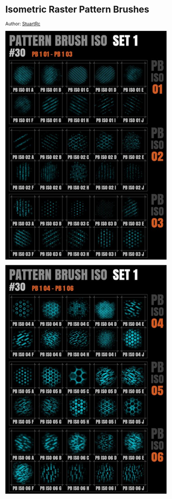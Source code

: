 #  Isometric Raster Pattern Brushes
Author: [StuartRc](https://forum.affinity.serif.com/index.php?/topic/45333-pattern-brush-packs-isometric/)

![Sample 1](sample_set_1a.jpg)

![Sample 2](sample_set_1b.jpg)
